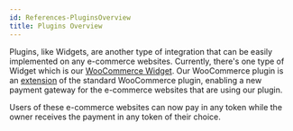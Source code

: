 ```yaml
---
id: References-PluginsOverview
title: Plugins Overview
---
```

Plugins, like Widgets, are another type of integration that can be easily implemented on any e-commerce websites. Currently, there's one type of Widget which is our [WooCommerce Widget](references-woocommerceplugin.md). Our WooCommerce plugin is an [extension](https://woocommerce.com/product-category/woocommerce-extensions/) of the standard WooCommerce plugin, enabling a new payment gateway for the e-commerce websites that are using our plugin.

Users of these e-commerce websites can now pay in any token while the owner receives the payment in any token of their choice.
